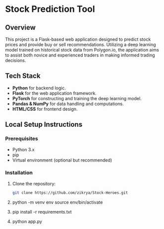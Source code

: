# Stock Prediction Tool

## Overview
This project is a Flask-based web application designed to predict stock prices and provide buy or sell recommendations. Utilizing a deep learning model trained on historical stock data from Polygon.io, the application aims to assist both novice and experienced traders in making informed trading decisions.

## Tech Stack
- **Python** for backend logic.
- **Flask** for the web application framework.
- **PyTorch** for constructing and training the deep learning model.
- **Pandas & NumPy** for data handling and computations.
- **HTML/CSS** for frontend design.

## Local Setup Instructions

### Prerequisites
- Python 3.x
- pip
- Virtual environment (optional but recommended)

### Installation
1. Clone the repository:
   ```bash
   git clone https://github.com/zikrya/Stock-Heroes.git
2. python -m venv env
source env/bin/activate

3. pip install -r requirements.txt

4. python app.py

